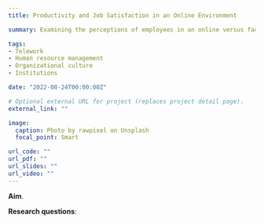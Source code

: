 ```yaml
---
title: Productivity and Job Satisfaction in an Online Environment

summary: Examining the perceptions of employees in an online versus face-to-face environment

tags:
- Telework
- Human resource management
- Organizational culture
- Institutions

date: "2022-08-24T00:00:00Z"

# Optional external URL for project (replaces project detail page).
external_link: ""

image:
  caption: Photo by rawpixel on Unsplash
  focal_point: Smart

url_code: ""
url_pdf: ""
url_slides: ""
url_video: ""
---
```


**Aim**.



**Research questions**:

